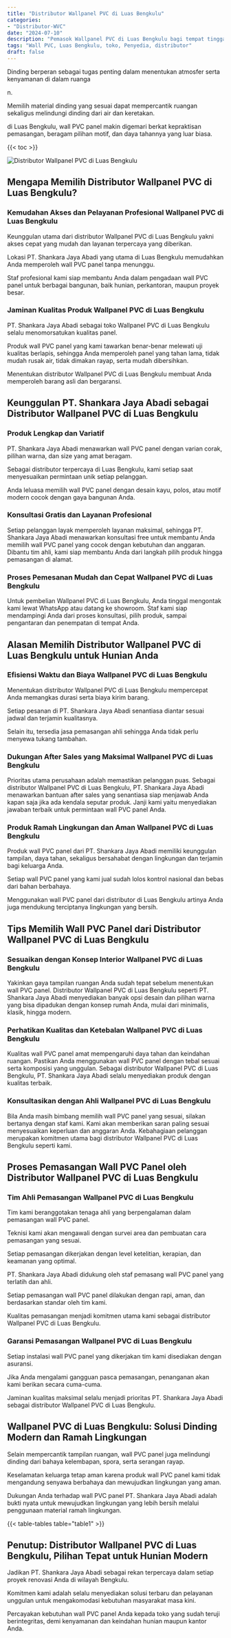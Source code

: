 ```yaml
---
title: "Distributor Wallpanel PVC di Luas Bengkulu"
categories: 
- "Distributor-WVC"
date: "2024-07-10"
description: "Pemasok Wallpanel PVC di Luas Bengkulu bagi tempat tinggal, perkantoran, dan ritel. Panel unggulan, variasi motif, variasi warna menarik, beserta jasa penempatan dikerjakan oleh tenaga ahli berpengalaman serta garansi resmi!|Servis distribusi Wallpanel PVC di Luas Bengkulu untuk keperluan rumah, office, atau toko, beserta material berkualitas dan pemasangan oleh tenaga ahli profesional dan kepastian resmi.|Pilihan Wallpanel PVC di Luas Bengkulu yang terpercaya bagi hunian, perkantoran, serta ritel, dengan material terbaik dan instalasi oleh teknisi berpengalaman serta kepastian resmi.|Penyediaan Wallpanel PVC di Luas Bengkulu untuk hunian, office, serta gerai, dengan material terbaik dan penempatan oleh tenaga ahli berpengalaman, disertai dengan jaminan resmi.}"
tags: "Wall PVC, Luas Bengkulu, toko, Penyedia, distributor"
draft: false
---
```


Dinding berperan sebagai tugas penting dalam menentukan atmosfer serta kenyamanan di dalam ruanga

n.

Memilih material dinding yang sesuai dapat mempercantik ruangan sekaligus melindungi dinding dari air dan keretakan.

di Luas Bengkulu, wall PVC panel makin digemari berkat kepraktisan pemasangan, beragam pilihan motif, dan daya tahannya yang luar biasa.

{{< toc >}}

![Distributor Wallpanel PVC di Luas Bengkulu](/images/Distributor-WVC/Distributor-Wallpanel-PVC-di-Luas-Bengkulu.png)


## Mengapa Memilih Distributor Wallpanel PVC di Luas Bengkulu?

### Kemudahan Akses dan Pelayanan Profesional Wallpanel PVC di Luas Bengkulu

Keunggulan utama dari distributor Wallpanel PVC di Luas Bengkulu yakni akses cepat yang mudah dan layanan terpercaya yang diberikan.

Lokasi PT. Shankara Jaya Abadi yang utama di Luas Bengkulu memudahkan Anda memperoleh wall PVC panel tanpa menunggu.

Staf profesional kami siap membantu Anda dalam pengadaan wall PVC panel untuk berbagai bangunan, baik hunian, perkantoran, maupun proyek besar.

### Jaminan Kualitas Produk Wallpanel PVC di Luas Bengkulu

PT. Shankara Jaya Abadi sebagai toko Wallpanel PVC di Luas Bengkulu selalu menomorsatukan kualitas panel.

Produk wall PVC panel yang kami tawarkan benar-benar melewati uji kualitas berlapis, sehingga Anda memperoleh panel yang tahan lama, tidak mudah rusak air, tidak dimakan rayap, serta mudah dibersihkan.

Menentukan distributor Wallpanel PVC di Luas Bengkulu membuat Anda memperoleh barang asli dan bergaransi.

## Keunggulan PT. Shankara Jaya Abadi sebagai Distributor Wallpanel PVC di Luas Bengkulu

### Produk Lengkap dan Variatif

PT. Shankara Jaya Abadi menawarkan wall PVC panel dengan varian corak, pilihan warna, dan size yang amat beragam.

Sebagai distributor terpercaya di Luas Bengkulu, kami setiap saat menyesuaikan permintaan unik setiap pelanggan.

Anda leluasa memilih wall PVC panel dengan desain kayu, polos, atau motif modern cocok dengan gaya bangunan Anda.

### Konsultasi Gratis dan Layanan Profesional

Setiap pelanggan layak memperoleh layanan maksimal, sehingga PT. Shankara Jaya Abadi menawarkan konsultasi free untuk membantu Anda memilih wall PVC panel yang cocok dengan kebutuhan dan anggaran. Dibantu tim ahli, kami siap membantu Anda dari langkah pilih produk hingga pemasangan di alamat.

### Proses Pemesanan Mudah dan Cepat Wallpanel PVC di Luas Bengkulu

Untuk pembelian Wallpanel PVC di Luas Bengkulu, Anda tinggal mengontak kami lewat WhatsApp atau datang ke showroom. Staf kami siap mendampingi Anda dari proses konsultasi, pilih produk, sampai pengantaran dan penempatan di tempat Anda.

## Alasan Memilih Distributor Wallpanel PVC di Luas Bengkulu untuk Hunian Anda

### Efisiensi Waktu dan Biaya Wallpanel PVC di Luas Bengkulu

Menentukan distributor Wallpanel PVC di Luas Bengkulu mempercepat Anda memangkas durasi serta biaya kirim barang.

Setiap pesanan di PT. Shankara Jaya Abadi senantiasa diantar sesuai jadwal dan terjamin kualitasnya.

Selain itu, tersedia jasa pemasangan ahli sehingga Anda tidak perlu menyewa tukang tambahan.

### Dukungan After Sales yang Maksimal Wallpanel PVC di Luas Bengkulu

Prioritas utama perusahaan adalah memastikan pelanggan puas. Sebagai distributor Wallpanel PVC di Luas Bengkulu, PT. Shankara Jaya Abadi menawarkan bantuan after sales yang senantiasa siap menjawab Anda kapan saja jika ada kendala seputar produk. Janji kami yaitu menyediakan jawaban terbaik untuk permintaan wall PVC panel Anda.

### Produk Ramah Lingkungan dan Aman Wallpanel PVC di Luas Bengkulu

Produk wall PVC panel dari PT. Shankara Jaya Abadi memiliki keunggulan tampilan, daya tahan, sekaligus bersahabat dengan lingkungan dan terjamin bagi keluarga Anda.

Setiap wall PVC panel yang kami jual sudah lolos kontrol nasional dan bebas dari bahan berbahaya.

Menggunakan wall PVC panel dari distributor di Luas Bengkulu artinya Anda juga mendukung terciptanya lingkungan yang bersih.

## Tips Memilih Wall PVC Panel dari Distributor Wallpanel PVC di Luas Bengkulu

### Sesuaikan dengan Konsep Interior Wallpanel PVC di Luas Bengkulu

Yakinkan gaya tampilan ruangan Anda sudah tepat sebelum menentukan wall PVC panel. Distributor Wallpanel PVC di Luas Bengkulu seperti PT. Shankara Jaya Abadi menyediakan banyak opsi desain dan pilihan warna yang bisa dipadukan dengan konsep rumah Anda, mulai dari minimalis, klasik, hingga modern.

### Perhatikan Kualitas dan Ketebalan Wallpanel PVC di Luas Bengkulu

Kualitas wall PVC panel amat mempengaruhi daya tahan dan keindahan ruangan. Pastikan Anda menggunakan wall PVC panel dengan tebal sesuai serta komposisi yang unggulan. Sebagai distributor Wallpanel PVC di Luas Bengkulu, PT. Shankara Jaya Abadi selalu menyediakan produk dengan kualitas terbaik.

### Konsultasikan dengan Ahli Wallpanel PVC di Luas Bengkulu

Bila Anda masih bimbang memilih wall PVC panel yang sesuai, silakan bertanya dengan staf kami. Kami akan memberikan saran paling sesuai menyesuaikan keperluan dan anggaran Anda. Kebahagiaan pelanggan merupakan komitmen utama bagi distributor Wallpanel PVC di Luas Bengkulu seperti kami.

## Proses Pemasangan Wall PVC Panel oleh Distributor Wallpanel PVC di Luas Bengkulu

### Tim Ahli Pemasangan Wallpanel PVC di Luas Bengkulu

Tim kami beranggotakan tenaga ahli yang berpengalaman dalam pemasangan wall PVC panel.

Teknisi kami akan mengawali dengan survei area dan pembuatan cara pemasangan yang sesuai.

Setiap pemasangan dikerjakan dengan level ketelitian, kerapian, dan keamanan yang optimal.

PT. Shankara Jaya Abadi didukung oleh staf pemasang wall PVC panel yang terlatih dan ahli.

Setiap pemasangan wall PVC panel dilakukan dengan rapi, aman, dan berdasarkan standar oleh tim kami.

Kualitas pemasangan menjadi komitmen utama kami sebagai distributor Wallpanel PVC di Luas Bengkulu.

### Garansi Pemasangan Wallpanel PVC di Luas Bengkulu

Setiap instalasi wall PVC panel yang dikerjakan tim kami disediakan dengan asuransi.

Jika Anda mengalami gangguan pasca pemasangan, penanganan akan kami berikan secara cuma-cuma.

Jaminan kualitas maksimal selalu menjadi prioritas PT. Shankara Jaya Abadi sebagai distributor Wallpanel PVC di Luas Bengkulu.

## Wallpanel PVC di Luas Bengkulu: Solusi Dinding Modern dan Ramah Lingkungan

Selain mempercantik tampilan ruangan, wall PVC panel juga melindungi dinding dari bahaya kelembapan, spora, serta serangan rayap.

Keselamatan keluarga tetap aman karena produk wall PVC panel kami tidak mengandung senyawa berbahaya dan mewujudkan lingkungan yang aman.

Dukungan Anda terhadap wall PVC panel PT. Shankara Jaya Abadi adalah bukti nyata untuk mewujudkan lingkungan yang lebih bersih melalui penggunaan material ramah lingkungan.

{{< table-tables table="table1" >}}

## Penutup: Distributor Wallpanel PVC di Luas Bengkulu, Pilihan Tepat untuk Hunian Modern

Jadikan PT. Shankara Jaya Abadi sebagai rekan terpercaya dalam setiap proyek renovasi Anda di wilayah Bengkulu.

Komitmen kami adalah selalu menyediakan solusi terbaru dan pelayanan unggulan untuk mengakomodasi kebutuhan masyarakat masa kini.

Percayakan kebutuhan wall PVC panel Anda kepada toko yang sudah teruji berintegritas, demi kenyamanan dan keindahan hunian maupun kantor Anda.